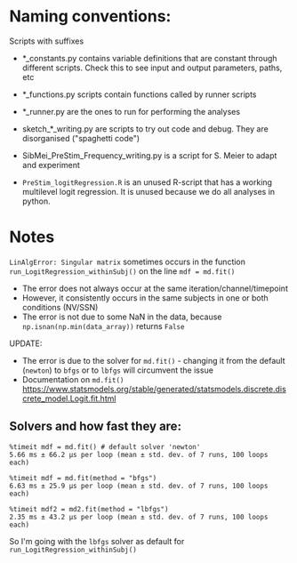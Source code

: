 # Naming conventions:

Scripts with suffixes
- *_constants.py  contains variable definitions that are constant through different scripts. Check this to see input and output parameters, paths, etc
- *_functions.py scripts contain functions called by runner scripts
- *_runner.py are the ones to run for performing the analyses
- sketch_*_writing.py are scripts to try out code and debug. They are disorganised ("spaghetti code")

- SibMei_PreStim_Frequency_writing.py is a script for S. Meier to adapt and experiment
- `PreStim_logitRegression.R` is an unused R-script that has a working multilevel logit regression. It is unused because we do all analyses in python.


# Notes

`LinAlgError: Singular matrix` sometimes occurs in the function `run_LogitRegression_withinSubj()` on the line `mdf = md.fit()`
- The error does not always occur at the same iteration/channel/timepoint
- However, it consistently occurs in the same subjects in one or both conditions (NV/SSN)
- The error is not due to some NaN in the data, because `np.isnan(np.min(data_array))` returns `False`

UPDATE:
- The error is due to the solver for `md.fit()` - changing it from the default (`newton`) to `bfgs` or to `lbfgs` will circumvent the issue
- Documentation on `md.fit()` https://www.statsmodels.org/stable/generated/statsmodels.discrete.discrete_model.Logit.fit.html

## Solvers and how fast they are:
```
%timeit mdf = md.fit() # default solver 'newton'
5.66 ms ± 66.2 µs per loop (mean ± std. dev. of 7 runs, 100 loops each)

%timeit mdf = md.fit(method = "bfgs")
6.63 ms ± 25.9 µs per loop (mean ± std. dev. of 7 runs, 100 loops each)

%timeit mdf2 = md2.fit(method = "lbfgs")
2.35 ms ± 43.2 µs per loop (mean ± std. dev. of 7 runs, 100 loops each)
```
So I'm going with the `lbfgs` solver as default for `run_LogitRegression_withinSubj()`
